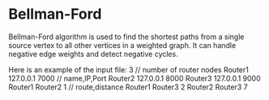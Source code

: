 # Bellman-Ford

Bellman-Ford algorithm is used to find the shortest paths from a single source vertex to all other vertices in a weighted graph. It can handle negative edge weights and detect negative cycles.

Here is an example of the input file:
3                        // number of router nodes
Router1 127.0.0.1 7000   // name,IP,Port
Router2 127.0.0.1 8000
Router3 127.0.0.1 9000
Router1 Router2 1      // route,distance
Router1 Router3 2
Router2 Router3 7

